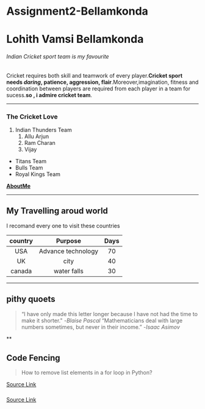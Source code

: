 # Assignment2-Bellamkonda
# Lohith Vamsi Bellamkonda
###### Indian Cricket sport team is my favourite

 Cricket requires both  skill and teamwork of every player.**Cricket sport needs *daring*, patience, aggression, flair**.Moreover,imagination, fitness and coordination between players are required from each player in a team for sucess.**so , i admire cricket team**.

 ****

 ### The Cricket Love
 
 1. Indian Thunders Team
      1. Allu Arjun
      2. Ram Charan
      3. Vijay
* Titans Team
* Bulls Team
* Royal Kings Team

**[AboutMe](AboutMe.md)**

****

## My Travelling aroud world

I recomand every one to visit these countries

|country  |  Purpose | Days |
|:---:    |  :----:  | :---:|
| USA     | Advance technology | 70|
| UK      | city               | 40|
|canada   | water falls        | 30|

****
## pithy quoets

>“I have only made this letter longer because I have not had the time to make it shorter."
>-*Blaise Pascal*
>“Mathematicians deal with large numbers sometimes, but never in their income.”
>-*Isaac Asimov*

**

## Code Fencing

>How to remove list elements in a for loop in Python?

[Source Link](https://stackoverflow.com/questions/10665591/how-to-remove-list-elements-in-a-for-loop-in-python)


<?php query_posts('cat=-3'); ?>

<?php if (have_posts()) : ?>
<?php while (have_posts()) : the_post(); ?>
  <h3></h3>	
  <p><?php the_time('F jS, Y') ?></p>
  <?php the_content(); ?>
<?php endwhile; ?>

[Source Link](https://css-tricks.com/snippets/wordpress/remove-specific-categories-from-the-loop/)





